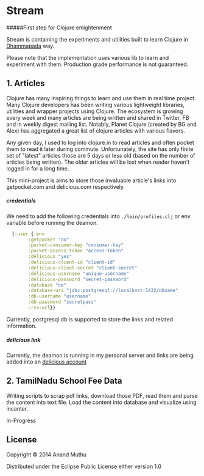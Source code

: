 # Stream
#####First step for Clojure enlightenment

Stream is containing the experiments and utilities built to learn Clojure in [Dhammapada](http://en.wikipedia.org/wiki/Dhammapada) way. 

Please note that the implementation uses various lib to learn and experiment with them. Production grade performance is not guaranteed.

## 1. Articles

Clojure has many inspiring things to learn and use them in real time project. Many Clojure developers
has been writing various lightweight libraries, utilities and  wrapper projects using Clojure. The ecosystem
is growing every week and many articles are being written and shared in Twitter, FB and in weekly digest
mailing list. Notably, Planet Clojure (created by BG and Alex) has aggregated a great list of clojure articles with various flavors.

Any given day, I used to log into clojure.in to read articles and often pocket them to read it later
during commute. Unfortunately, the site has only finite set of "latest" articles those are 5 days or less old (based on the number of articles being written). The older articles will be lost when reader haven't logged in for a long time.

This mini-project is aims to store those invaluable article's links into getpocket.com and delicious.com respectively. 

##### credentials

We need to add the following credentials into `./lein/profiles.clj` or env variable before running the deamon.

```clj
  {:user {:env
        :getpocket "no"
        :pocket-consumer-key "consumer-key"
        :pocket-access-token "access-token"
        :delicious "yes"
        :delicious-client-id "client-id"
        :delicious-client-secret "client-secret"
        :delicious-username "unique-username"
        :delicious-password "secret-password"
        :database "no"
        :database-uri "jdbc:postgresql://localhost:5432/dbname"
        :db-username "username"
        :db-password "secretpass"
        :rss-url}}
```

Currently, postgresql db is supported to store the links and related information.

##### delicious link

Currently, the deamon is running in my personal server and links are being added into an [delicious account](https://delicious.com/ananthmv/planet-clojure)

## 2. TamilNadu School Fee Data
Writing scripts to scrap pdf links, download those PDF, read them and parse the content into text file. Load the content into database and visualize using incanter.

In-Progress

## License

Copyright © 2014 Anand Muthu

Distributed under the Eclipse Public License either version 1.0
